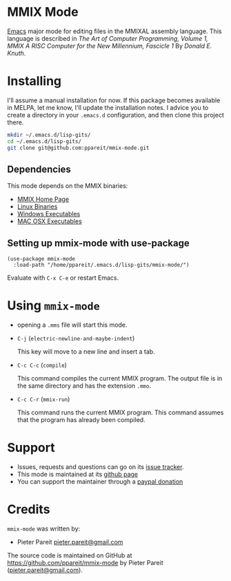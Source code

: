 MMIX Mode
===========

[Emacs](https://www.gnu.org/software/emacs/) major mode for editing
files in the MMIXAL assembly language. This language is described in
*The Art of Computer Programming, Volume 1, MMIX A RISC Computer for
the New Millennium, Fascicle 1* By *Donald E. Knuth*.

Installing
============

I'll assume a manual installation for now. If this package becomes
available in MELPA, let me know, I'll update the installation notes.
I advice you to create a directory in your `.emacs.d` configuration,
and then clone this project there.

``` bash
mkdir ~/.emacs.d/lisp-gits/
cd ~/.emacs.d/lisp-gits/
git clone git@github.com:ppareit/mmix-mode.git
```

Dependencies
---------------

This mode depends on the MMIX binaries:

* [MMIX Home Page](http://mmix.cs.hm.edu/)
* [Linux Binaries](http://mmix.cs.hm.edu/bin/index.html)
* [Windows Executables](http://mmix.cs.hm.edu/exe/index.html)
* [MAC OSX Executables](http://mmix.cs.hm.edu/osx/index.html)

Setting up mmix-mode with use-package
---------------------------------------------

``` emacs-lisp
(use-package mmix-mode
  :load-path "/home/ppareit/.emacs.d/lisp-gits/mmix-mode/")
```
Evaluate with `C-x C-e` or restart Emacs.

Using `mmix-mode`
==============================

* opening a `.mms` file will start this mode.

* `C-j` (`electric-newline-and-maybe-indent`)

  This key will move to a new line and insert a tab.

* `C-c C-c` (`compile`)
  
  This command compiles the current MMIX program.  The output file
  is in the same directory and has the extension `.mmo`.

<!-- * `` C-x ` `` (`next-error`) -->

<!--   TBD -->

* `C-c C-r` (`mmix-run`)
  
  This command runs the current MMIX program. This command assumes
  that the program has already been compiled.


<!-- Customizing -->
<!-- ============= -->

<!-- TBD -->

Support
========

* Issues, requests and questions can go on its [issue tracker](https://github.com/ppareit/mmix-mode/issues).
* This mode is maintained at its [github page](https://github.com/ppareit/mmix-mode)
* You can support the maintainer through a [paypal donation](https://www.paypal.com/cgi-bin/webscr?cmd=_s-xclick&hosted_button_id=ZBVLYKWYMXQ3G)

Credits
========

`mmix-mode` was written by:

* Pieter Pareit <pieter.pareit@gmail.com>

The source code is maintained on GitHub at
<https://github.com/ppareit/mmix-mode> by Pieter Pareit
(<pieter.pareit@gmail.com>).
